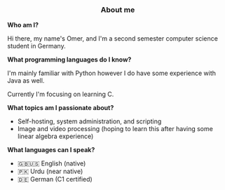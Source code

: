 <h3 align="center">About me</h5>

**Who am I?**

Hi there, my name's Omer, and I'm a second semester computer science student in Germany.

**What programming languages do I know?**

I'm mainly familiar with Python however I do have some experience with Java as well.

Currently I'm focusing on learning C.

**What topics am I passionate about?**

- Self-hosting, system administration, and scripting
- Image and video processing (hoping to learn this after having some linear algebra experience)

**What languages can I speak?**
- 🇬🇧🇺🇸 English (native)
- 🇵🇰 Urdu (near native)
- 🇩🇪 German (C1 certified)
